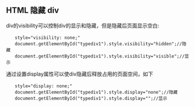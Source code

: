 ## HTML 隐藏 div

div的visibility可以控制div的显示和隐藏，但是隐藏后页面显示空白: 
```
　　style="visibility: none;" 
　　document.getElementById("typediv1").style.visibility="hidden";//隐藏
　　document.getElementById("typediv1").style.visibility="visible";//显示
```

通过设置display属性可以使div隐藏后释放占用的页面空间，如下
```
　　style="display: none;"
　　document.getElementById("typediv1").style.display="none";//隐藏
　　document.getElementById("typediv1").style.display="";//显示
```
